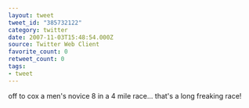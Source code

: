 ```yaml
---
layout: tweet
tweet_id: "385732122"
category: twitter
date: 2007-11-03T15:48:54.000Z
source: Twitter Web Client
favorite_count: 0
retweet_count: 0
tags:
- tweet
---
```


off to cox a men's novice 8 in a 4 mile race... that's a long freaking race!
